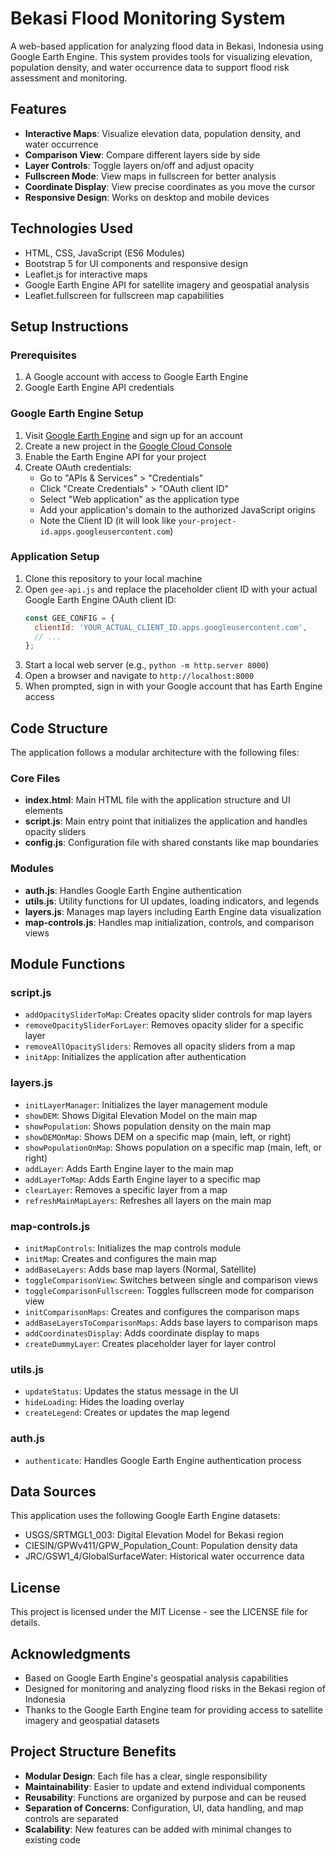 # Bekasi Flood Monitoring System

A web-based application for analyzing flood data in Bekasi, Indonesia using Google Earth Engine. This system provides tools for visualizing elevation, population density, and water occurrence data to support flood risk assessment and monitoring.

## Features

- **Interactive Maps**: Visualize elevation data, population density, and water occurrence
- **Comparison View**: Compare different layers side by side
- **Layer Controls**: Toggle layers on/off and adjust opacity
- **Fullscreen Mode**: View maps in fullscreen for better analysis
- **Coordinate Display**: View precise coordinates as you move the cursor
- **Responsive Design**: Works on desktop and mobile devices

## Technologies Used

- HTML, CSS, JavaScript (ES6 Modules)
- Bootstrap 5 for UI components and responsive design
- Leaflet.js for interactive maps
- Google Earth Engine API for satellite imagery and geospatial analysis
- Leaflet.fullscreen for fullscreen map capabilities

## Setup Instructions

### Prerequisites

1. A Google account with access to Google Earth Engine
2. Google Earth Engine API credentials

### Google Earth Engine Setup

1. Visit [Google Earth Engine](https://earthengine.google.com/) and sign up for an account
2. Create a new project in the [Google Cloud Console](https://console.cloud.google.com/)
3. Enable the Earth Engine API for your project
4. Create OAuth credentials:
   - Go to "APIs & Services" > "Credentials"
   - Click "Create Credentials" > "OAuth client ID"
   - Select "Web application" as the application type
   - Add your application's domain to the authorized JavaScript origins
   - Note the Client ID (it will look like `your-project-id.apps.googleusercontent.com`)

### Application Setup

1. Clone this repository to your local machine
2. Open `gee-api.js` and replace the placeholder client ID with your actual Google Earth Engine OAuth client ID:
   ```javascript
   const GEE_CONFIG = {
     clientId: 'YOUR_ACTUAL_CLIENT_ID.apps.googleusercontent.com',
     // ...
   };
   ```
3. Start a local web server (e.g., `python -m http.server 8000`)
4. Open a browser and navigate to `http://localhost:8000`
5. When prompted, sign in with your Google account that has Earth Engine access

## Code Structure

The application follows a modular architecture with the following files:

### Core Files

- **index.html**: Main HTML file with the application structure and UI elements
- **script.js**: Main entry point that initializes the application and handles opacity sliders
- **config.js**: Configuration file with shared constants like map boundaries

### Modules

- **auth.js**: Handles Google Earth Engine authentication
- **utils.js**: Utility functions for UI updates, loading indicators, and legends
- **layers.js**: Manages map layers including Earth Engine data visualization
- **map-controls.js**: Handles map initialization, controls, and comparison views

## Module Functions

### script.js
- `addOpacitySliderToMap`: Creates opacity slider controls for map layers
- `removeOpacitySliderForLayer`: Removes opacity slider for a specific layer
- `removeAllOpacitySliders`: Removes all opacity sliders from a map
- `initApp`: Initializes the application after authentication

### layers.js
- `initLayerManager`: Initializes the layer management module
- `showDEM`: Shows Digital Elevation Model on the main map
- `showPopulation`: Shows population density on the main map
- `showDEMOnMap`: Shows DEM on a specific map (main, left, or right)
- `showPopulationOnMap`: Shows population on a specific map (main, left, or right)
- `addLayer`: Adds Earth Engine layer to the main map
- `addLayerToMap`: Adds Earth Engine layer to a specific map
- `clearLayer`: Removes a specific layer from a map
- `refreshMainMapLayers`: Refreshes all layers on the main map

### map-controls.js
- `initMapControls`: Initializes the map controls module
- `initMap`: Creates and configures the main map
- `addBaseLayers`: Adds base map layers (Normal, Satellite)
- `toggleComparisonView`: Switches between single and comparison views
- `toggleComparisonFullscreen`: Toggles fullscreen mode for comparison view
- `initComparisonMaps`: Creates and configures the comparison maps
- `addBaseLayersToComparisonMaps`: Adds base layers to comparison maps
- `addCoordinatesDisplay`: Adds coordinate display to maps
- `createDummyLayer`: Creates placeholder layer for layer control

### utils.js
- `updateStatus`: Updates the status message in the UI
- `hideLoading`: Hides the loading overlay
- `createLegend`: Creates or updates the map legend

### auth.js
- `authenticate`: Handles Google Earth Engine authentication process

## Data Sources

This application uses the following Google Earth Engine datasets:

- USGS/SRTMGL1_003: Digital Elevation Model for Bekasi region
- CIESIN/GPWv411/GPW_Population_Count: Population density data
- JRC/GSW1_4/GlobalSurfaceWater: Historical water occurrence data

## License

This project is licensed under the MIT License - see the LICENSE file for details.

## Acknowledgments

- Based on Google Earth Engine's geospatial analysis capabilities
- Designed for monitoring and analyzing flood risks in the Bekasi region of Indonesia
- Thanks to the Google Earth Engine team for providing access to satellite imagery and geospatial datasets

## Project Structure Benefits

- **Modular Design**: Each file has a clear, single responsibility
- **Maintainability**: Easier to update and extend individual components
- **Reusability**: Functions are organized by purpose and can be reused
- **Separation of Concerns**: Configuration, UI, data handling, and map controls are separated
- **Scalability**: New features can be added with minimal changes to existing code
